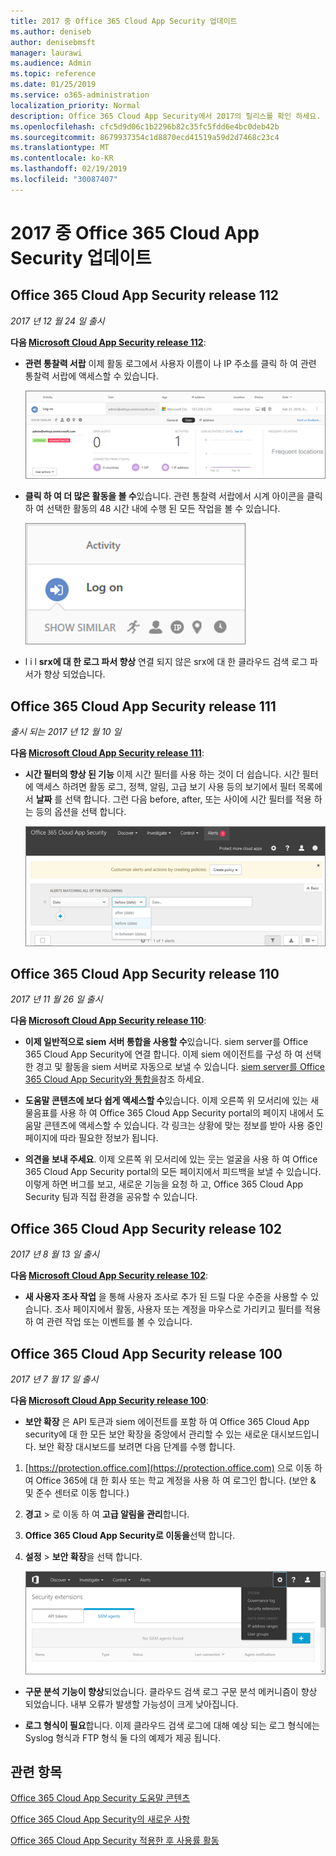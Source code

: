 ```yaml
---
title: 2017 중 Office 365 Cloud App Security 업데이트
ms.author: deniseb
author: denisebmsft
manager: laurawi
ms.audience: Admin
ms.topic: reference
ms.date: 01/25/2019
ms.service: o365-administration
localization_priority: Normal
description: Office 365 Cloud App Security에서 2017의 릴리스를 확인 하세요.
ms.openlocfilehash: cfc5d9d06c1b2296b82c35fc5fdd6e4bc0deb42b
ms.sourcegitcommit: 8679937354c1d8870ecd41519a59d2d7468c23c4
ms.translationtype: MT
ms.contentlocale: ko-KR
ms.lasthandoff: 02/19/2019
ms.locfileid: "30087407"
---
```

# <a name="office-365-cloud-app-security-updates-during-2017"></a>2017 중 Office 365 Cloud App Security 업데이트
    
## <a name="office-365-cloud-app-security-release-112"></a>Office 365 Cloud App Security release 112

*2017 년 12 월 24 일 출시* 
  
**다음 [Microsoft Cloud App Security release 112](https://docs.microsoft.com/cloud-app-security/release-notes#cloud-app-security-release-112)**: 
  
- **관련 통찰력 서랍** 이제 활동 로그에서 사용자 이름이 나 IP 주소를 클릭 하 여 관련 통찰력 서랍에 액세스할 수 있습니다. 
    
    ![사용자 이름 또는 IP 주소를 클릭 하 여 활동 로그에 관련 통찰력 서랍을 표시 합니다.](media/8e32b3fa-8c0c-4c5e-b248-fe7d7e1b516d.png)
  
- **클릭 하 여 더 많은 활동을 볼 수**있습니다. 관련 통찰력 서랍에서 시계 아이콘을 클릭 하 여 선택한 활동의 48 시간 내에 수행 된 모든 작업을 볼 수 있습니다. 
    
    ![관련 insights 서랍에서 시계 아이콘을 클릭 하 여 선택한 활동의 48 시간 내에 수행 된 활동을 볼 수 있습니다.](media/c6c96aa0-98e5-4205-8873-45f8d6fd0843.png)
  
- l i l **srx에 대 한 로그 파서 향상** 연결 되지 않은 srx에 대 한 클라우드 검색 로그 파서가 향상 되었습니다. 
    
## <a name="office-365-cloud-app-security-release-111"></a>Office 365 Cloud App Security release 111

*출시 되는 2017 년 12 월 10 일* 
  
**다음 [Microsoft Cloud App Security release 111](https://docs.microsoft.com/cloud-app-security/release-notes#cloud-app-security-release-111)**: 
  
- **시간 필터의 향상 된 기능** 이제 시간 필터를 사용 하는 것이 더 쉽습니다. 시간 필터에 액세스 하려면 활동 로그, 정책, 알림, 고급 보기 사용 등의 보기에서 필터 목록에서 **날짜** 를 선택 합니다. 그런 다음 before, after, 또는 사이에 시간 필터를 적용 하는 등의 옵션을 선택 합니다. 
    
    ![날짜 필터를 사용 하 여 before, after, or 사이의 정보를 볼 수 있습니다.](media/9dbb2a10-f68f-413b-8b4e-88911152cb92.png)
  
## <a name="office-365-cloud-app-security-release-110"></a>Office 365 Cloud App Security release 110

*2017 년 11 월 26 일 출시* 
  
**다음 [Microsoft Cloud App Security release 110](https://docs.microsoft.com/cloud-app-security/release-notes#cloud-app-security-release-110)**: 
  
- **이제 일반적으로 siem 서버 통합을 사용할 수**있습니다. siem server를 Office 365 Cloud App Security에 연결 합니다. 이제 siem 에이전트를 구성 하 여 선택한 경고 및 활동을 siem 서버로 자동으로 보낼 수 있습니다. [siem server를 Office 365 Cloud App Security와 통합을](integrate-your-siem-server-with-office-365-cas.md)참조 하세요.
    
- **도움말 콘텐츠에 보다 쉽게 액세스할 수**있습니다. 이제 오른쪽 위 모서리에 있는 새 물음표를 사용 하 여 Office 365 Cloud App Security portal의 페이지 내에서 도움말 콘텐츠에 액세스할 수 있습니다. 각 링크는 상황에 맞는 정보를 받아 사용 중인 페이지에 따라 필요한 정보가 됩니다. 
    
- **의견을 보내 주세요**. 이제 오른쪽 위 모서리에 있는 웃는 얼굴을 사용 하 여 Office 365 Cloud App Security portal의 모든 페이지에서 피드백을 보낼 수 있습니다. 이렇게 하면 버그를 보고, 새로운 기능을 요청 하 고, Office 365 Cloud App Security 팀과 직접 환경을 공유할 수 있습니다. 
    
## <a name="office-365-cloud-app-security-release-102"></a>Office 365 Cloud App Security release 102

*2017 년 8 월 13 일 출시* 
  
**다음 [Microsoft Cloud App Security release 102](https://docs.microsoft.com/cloud-app-security/release-notes#cloud-app-security-release-102)**: 
  
- **새 사용자 조사 작업** 을 통해 사용자 조사로 추가 된 드릴 다운 수준을 사용할 수 있습니다. 조사 페이지에서 활동, 사용자 또는 계정을 마우스로 가리키고 필터를 적용 하 여 관련 작업 또는 이벤트를 볼 수 있습니다. 
    
## <a name="office-365-cloud-app-security-release-100"></a>Office 365 Cloud App Security release 100

*2017 년 7 월 17 일 출시* 
  
**다음 [Microsoft Cloud App Security release 100](https://docs.microsoft.com/cloud-app-security/release-notes#cloud-app-security-release-100)**: 
  
- **보안 확장** 은 API 토큰과 siem 에이전트를 포함 하 여 Office 365 Cloud App security에 대 한 모든 보안 확장을 중앙에서 관리할 수 있는 새로운 대시보드입니다. 보안 확장 대시보드를 보려면 다음 단계를 수행 합니다. 
    
1. [https://protection.office.com](https://protection.office.com) 으로 이동 하 여 Office 365에 대 한 회사 또는 학교 계정을 사용 하 여 로그인 합니다. (보안 &amp; 및 준수 센터로 이동 합니다.) 
    
2. **경고** \> 로 이동 하 여 **고급 알림을 관리**합니다.
    
3. **Office 365 Cloud App Security로 이동을**선택 합니다.
  
4. **설정** \> **보안 확장**을 선택 합니다.
    
    ![ASM 포털에서 설정 \> 보안 확장을 선택 합니다.](media/f03d47a1-91ff-41b9-9baf-b514cffe41a8.png)
  
- **구문 분석 기능이 향상**되었습니다. 클라우드 검색 로그 구문 분석 메커니즘이 향상 되었습니다. 내부 오류가 발생할 가능성이 크게 낮아집니다. 
    
- **로그 형식이 필요**합니다. 이제 클라우드 검색 로그에 대해 예상 되는 로그 형식에는 Syslog 형식과 FTP 형식 둘 다의 예제가 제공 됩니다. 
    
## <a name="related-topics"></a>관련 항목

[Office 365 Cloud App Security 도움말 콘텐츠](office-365-cas-help.md)

[Office 365 Cloud App Security의 새로운 사항](new-in-office-365-cas.md)
  
[Office 365 Cloud App Security 적용한 후 사용률 활동](utilization-activities-for-ocas.md)

